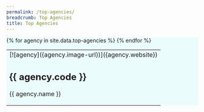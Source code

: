 ```yaml
---
permalink: /top-agencies/
breadcrumb: Top Agencies
title: Top Agencies
---
```


<section class="bp-section" style="background-color:#EAFCFC" id="top-a">
<table>
{% for agency in site.data.top-agencies %}
  <td>  
    [![agency]({agency.image-url})]({agency.website})
    <h2>{{ agency.code }}</h2> 
    <p>{{ agency.name }}</p>
  </td>
{% endfor %}
</table>
</section>
